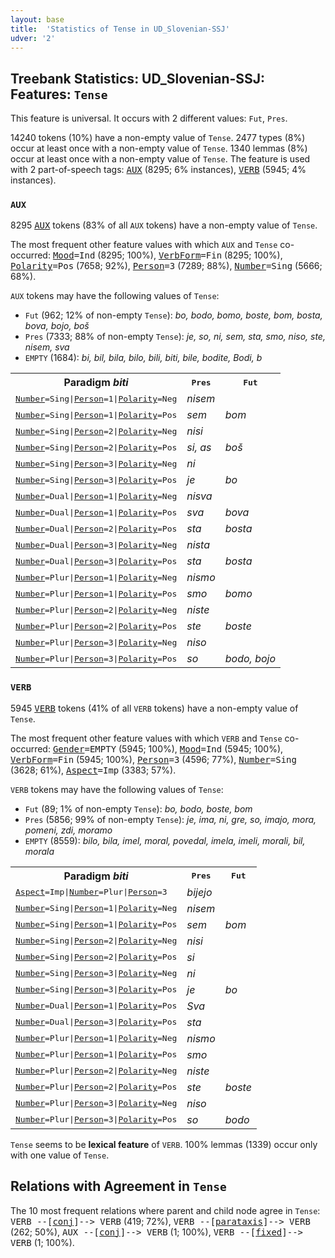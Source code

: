 ```yaml
---
layout: base
title:  'Statistics of Tense in UD_Slovenian-SSJ'
udver: '2'
---
```


## Treebank Statistics: UD_Slovenian-SSJ: Features: `Tense`

This feature is universal.
It occurs with 2 different values: `Fut`, `Pres`.

14240 tokens (10%) have a non-empty value of `Tense`.
2477 types (8%) occur at least once with a non-empty value of `Tense`.
1340 lemmas (8%) occur at least once with a non-empty value of `Tense`.
The feature is used with 2 part-of-speech tags: <tt><a href="sl_ssj-pos-AUX.html">AUX</a></tt> (8295; 6% instances), <tt><a href="sl_ssj-pos-VERB.html">VERB</a></tt> (5945; 4% instances).

### `AUX`

8295 <tt><a href="sl_ssj-pos-AUX.html">AUX</a></tt> tokens (83% of all `AUX` tokens) have a non-empty value of `Tense`.

The most frequent other feature values with which `AUX` and `Tense` co-occurred: <tt><a href="sl_ssj-feat-Mood.html">Mood</a></tt><tt>=Ind</tt> (8295; 100%), <tt><a href="sl_ssj-feat-VerbForm.html">VerbForm</a></tt><tt>=Fin</tt> (8295; 100%), <tt><a href="sl_ssj-feat-Polarity.html">Polarity</a></tt><tt>=Pos</tt> (7658; 92%), <tt><a href="sl_ssj-feat-Person.html">Person</a></tt><tt>=3</tt> (7289; 88%), <tt><a href="sl_ssj-feat-Number.html">Number</a></tt><tt>=Sing</tt> (5666; 68%).

`AUX` tokens may have the following values of `Tense`:

* `Fut` (962; 12% of non-empty `Tense`): <em>bo, bodo, bomo, boste, bom, bosta, bova, bojo, boš</em>
* `Pres` (7333; 88% of non-empty `Tense`): <em>je, so, ni, sem, sta, smo, niso, ste, nisem, sva</em>
* `EMPTY` (1684): <em>bi, bil, bila, bilo, bili, biti, bile, bodite, Bodi, b</em>

<table>
  <tr><th>Paradigm <i>biti</i></th><th><tt>Pres</tt></th><th><tt>Fut</tt></th></tr>
  <tr><td><tt><tt><a href="sl_ssj-feat-Number.html">Number</a></tt><tt>=Sing</tt>|<tt><a href="sl_ssj-feat-Person.html">Person</a></tt><tt>=1</tt>|<tt><a href="sl_ssj-feat-Polarity.html">Polarity</a></tt><tt>=Neg</tt></tt></td><td><em>nisem</em></td><td></td></tr>
  <tr><td><tt><tt><a href="sl_ssj-feat-Number.html">Number</a></tt><tt>=Sing</tt>|<tt><a href="sl_ssj-feat-Person.html">Person</a></tt><tt>=1</tt>|<tt><a href="sl_ssj-feat-Polarity.html">Polarity</a></tt><tt>=Pos</tt></tt></td><td><em>sem</em></td><td><em>bom</em></td></tr>
  <tr><td><tt><tt><a href="sl_ssj-feat-Number.html">Number</a></tt><tt>=Sing</tt>|<tt><a href="sl_ssj-feat-Person.html">Person</a></tt><tt>=2</tt>|<tt><a href="sl_ssj-feat-Polarity.html">Polarity</a></tt><tt>=Neg</tt></tt></td><td><em>nisi</em></td><td></td></tr>
  <tr><td><tt><tt><a href="sl_ssj-feat-Number.html">Number</a></tt><tt>=Sing</tt>|<tt><a href="sl_ssj-feat-Person.html">Person</a></tt><tt>=2</tt>|<tt><a href="sl_ssj-feat-Polarity.html">Polarity</a></tt><tt>=Pos</tt></tt></td><td><em>si, as</em></td><td><em>boš</em></td></tr>
  <tr><td><tt><tt><a href="sl_ssj-feat-Number.html">Number</a></tt><tt>=Sing</tt>|<tt><a href="sl_ssj-feat-Person.html">Person</a></tt><tt>=3</tt>|<tt><a href="sl_ssj-feat-Polarity.html">Polarity</a></tt><tt>=Neg</tt></tt></td><td><em>ni</em></td><td></td></tr>
  <tr><td><tt><tt><a href="sl_ssj-feat-Number.html">Number</a></tt><tt>=Sing</tt>|<tt><a href="sl_ssj-feat-Person.html">Person</a></tt><tt>=3</tt>|<tt><a href="sl_ssj-feat-Polarity.html">Polarity</a></tt><tt>=Pos</tt></tt></td><td><em>je</em></td><td><em>bo</em></td></tr>
  <tr><td><tt><tt><a href="sl_ssj-feat-Number.html">Number</a></tt><tt>=Dual</tt>|<tt><a href="sl_ssj-feat-Person.html">Person</a></tt><tt>=1</tt>|<tt><a href="sl_ssj-feat-Polarity.html">Polarity</a></tt><tt>=Neg</tt></tt></td><td><em>nisva</em></td><td></td></tr>
  <tr><td><tt><tt><a href="sl_ssj-feat-Number.html">Number</a></tt><tt>=Dual</tt>|<tt><a href="sl_ssj-feat-Person.html">Person</a></tt><tt>=1</tt>|<tt><a href="sl_ssj-feat-Polarity.html">Polarity</a></tt><tt>=Pos</tt></tt></td><td><em>sva</em></td><td><em>bova</em></td></tr>
  <tr><td><tt><tt><a href="sl_ssj-feat-Number.html">Number</a></tt><tt>=Dual</tt>|<tt><a href="sl_ssj-feat-Person.html">Person</a></tt><tt>=2</tt>|<tt><a href="sl_ssj-feat-Polarity.html">Polarity</a></tt><tt>=Pos</tt></tt></td><td><em>sta</em></td><td><em>bosta</em></td></tr>
  <tr><td><tt><tt><a href="sl_ssj-feat-Number.html">Number</a></tt><tt>=Dual</tt>|<tt><a href="sl_ssj-feat-Person.html">Person</a></tt><tt>=3</tt>|<tt><a href="sl_ssj-feat-Polarity.html">Polarity</a></tt><tt>=Neg</tt></tt></td><td><em>nista</em></td><td></td></tr>
  <tr><td><tt><tt><a href="sl_ssj-feat-Number.html">Number</a></tt><tt>=Dual</tt>|<tt><a href="sl_ssj-feat-Person.html">Person</a></tt><tt>=3</tt>|<tt><a href="sl_ssj-feat-Polarity.html">Polarity</a></tt><tt>=Pos</tt></tt></td><td><em>sta</em></td><td><em>bosta</em></td></tr>
  <tr><td><tt><tt><a href="sl_ssj-feat-Number.html">Number</a></tt><tt>=Plur</tt>|<tt><a href="sl_ssj-feat-Person.html">Person</a></tt><tt>=1</tt>|<tt><a href="sl_ssj-feat-Polarity.html">Polarity</a></tt><tt>=Neg</tt></tt></td><td><em>nismo</em></td><td></td></tr>
  <tr><td><tt><tt><a href="sl_ssj-feat-Number.html">Number</a></tt><tt>=Plur</tt>|<tt><a href="sl_ssj-feat-Person.html">Person</a></tt><tt>=1</tt>|<tt><a href="sl_ssj-feat-Polarity.html">Polarity</a></tt><tt>=Pos</tt></tt></td><td><em>smo</em></td><td><em>bomo</em></td></tr>
  <tr><td><tt><tt><a href="sl_ssj-feat-Number.html">Number</a></tt><tt>=Plur</tt>|<tt><a href="sl_ssj-feat-Person.html">Person</a></tt><tt>=2</tt>|<tt><a href="sl_ssj-feat-Polarity.html">Polarity</a></tt><tt>=Neg</tt></tt></td><td><em>niste</em></td><td></td></tr>
  <tr><td><tt><tt><a href="sl_ssj-feat-Number.html">Number</a></tt><tt>=Plur</tt>|<tt><a href="sl_ssj-feat-Person.html">Person</a></tt><tt>=2</tt>|<tt><a href="sl_ssj-feat-Polarity.html">Polarity</a></tt><tt>=Pos</tt></tt></td><td><em>ste</em></td><td><em>boste</em></td></tr>
  <tr><td><tt><tt><a href="sl_ssj-feat-Number.html">Number</a></tt><tt>=Plur</tt>|<tt><a href="sl_ssj-feat-Person.html">Person</a></tt><tt>=3</tt>|<tt><a href="sl_ssj-feat-Polarity.html">Polarity</a></tt><tt>=Neg</tt></tt></td><td><em>niso</em></td><td></td></tr>
  <tr><td><tt><tt><a href="sl_ssj-feat-Number.html">Number</a></tt><tt>=Plur</tt>|<tt><a href="sl_ssj-feat-Person.html">Person</a></tt><tt>=3</tt>|<tt><a href="sl_ssj-feat-Polarity.html">Polarity</a></tt><tt>=Pos</tt></tt></td><td><em>so</em></td><td><em>bodo, bojo</em></td></tr>
</table>

### `VERB`

5945 <tt><a href="sl_ssj-pos-VERB.html">VERB</a></tt> tokens (41% of all `VERB` tokens) have a non-empty value of `Tense`.

The most frequent other feature values with which `VERB` and `Tense` co-occurred: <tt><a href="sl_ssj-feat-Gender.html">Gender</a></tt><tt>=EMPTY</tt> (5945; 100%), <tt><a href="sl_ssj-feat-Mood.html">Mood</a></tt><tt>=Ind</tt> (5945; 100%), <tt><a href="sl_ssj-feat-VerbForm.html">VerbForm</a></tt><tt>=Fin</tt> (5945; 100%), <tt><a href="sl_ssj-feat-Person.html">Person</a></tt><tt>=3</tt> (4596; 77%), <tt><a href="sl_ssj-feat-Number.html">Number</a></tt><tt>=Sing</tt> (3628; 61%), <tt><a href="sl_ssj-feat-Aspect.html">Aspect</a></tt><tt>=Imp</tt> (3383; 57%).

`VERB` tokens may have the following values of `Tense`:

* `Fut` (89; 1% of non-empty `Tense`): <em>bo, bodo, boste, bom</em>
* `Pres` (5856; 99% of non-empty `Tense`): <em>je, ima, ni, gre, so, imajo, mora, pomeni, zdi, moramo</em>
* `EMPTY` (8559): <em>bilo, bila, imel, moral, povedal, imela, imeli, morali, bil, morala</em>

<table>
  <tr><th>Paradigm <i>biti</i></th><th><tt>Pres</tt></th><th><tt>Fut</tt></th></tr>
  <tr><td><tt><tt><a href="sl_ssj-feat-Aspect.html">Aspect</a></tt><tt>=Imp</tt>|<tt><a href="sl_ssj-feat-Number.html">Number</a></tt><tt>=Plur</tt>|<tt><a href="sl_ssj-feat-Person.html">Person</a></tt><tt>=3</tt></tt></td><td><em>bijejo</em></td><td></td></tr>
  <tr><td><tt><tt><a href="sl_ssj-feat-Number.html">Number</a></tt><tt>=Sing</tt>|<tt><a href="sl_ssj-feat-Person.html">Person</a></tt><tt>=1</tt>|<tt><a href="sl_ssj-feat-Polarity.html">Polarity</a></tt><tt>=Neg</tt></tt></td><td><em>nisem</em></td><td></td></tr>
  <tr><td><tt><tt><a href="sl_ssj-feat-Number.html">Number</a></tt><tt>=Sing</tt>|<tt><a href="sl_ssj-feat-Person.html">Person</a></tt><tt>=1</tt>|<tt><a href="sl_ssj-feat-Polarity.html">Polarity</a></tt><tt>=Pos</tt></tt></td><td><em>sem</em></td><td><em>bom</em></td></tr>
  <tr><td><tt><tt><a href="sl_ssj-feat-Number.html">Number</a></tt><tt>=Sing</tt>|<tt><a href="sl_ssj-feat-Person.html">Person</a></tt><tt>=2</tt>|<tt><a href="sl_ssj-feat-Polarity.html">Polarity</a></tt><tt>=Neg</tt></tt></td><td><em>nisi</em></td><td></td></tr>
  <tr><td><tt><tt><a href="sl_ssj-feat-Number.html">Number</a></tt><tt>=Sing</tt>|<tt><a href="sl_ssj-feat-Person.html">Person</a></tt><tt>=2</tt>|<tt><a href="sl_ssj-feat-Polarity.html">Polarity</a></tt><tt>=Pos</tt></tt></td><td><em>si</em></td><td></td></tr>
  <tr><td><tt><tt><a href="sl_ssj-feat-Number.html">Number</a></tt><tt>=Sing</tt>|<tt><a href="sl_ssj-feat-Person.html">Person</a></tt><tt>=3</tt>|<tt><a href="sl_ssj-feat-Polarity.html">Polarity</a></tt><tt>=Neg</tt></tt></td><td><em>ni</em></td><td></td></tr>
  <tr><td><tt><tt><a href="sl_ssj-feat-Number.html">Number</a></tt><tt>=Sing</tt>|<tt><a href="sl_ssj-feat-Person.html">Person</a></tt><tt>=3</tt>|<tt><a href="sl_ssj-feat-Polarity.html">Polarity</a></tt><tt>=Pos</tt></tt></td><td><em>je</em></td><td><em>bo</em></td></tr>
  <tr><td><tt><tt><a href="sl_ssj-feat-Number.html">Number</a></tt><tt>=Dual</tt>|<tt><a href="sl_ssj-feat-Person.html">Person</a></tt><tt>=1</tt>|<tt><a href="sl_ssj-feat-Polarity.html">Polarity</a></tt><tt>=Pos</tt></tt></td><td><em>Sva</em></td><td></td></tr>
  <tr><td><tt><tt><a href="sl_ssj-feat-Number.html">Number</a></tt><tt>=Dual</tt>|<tt><a href="sl_ssj-feat-Person.html">Person</a></tt><tt>=3</tt>|<tt><a href="sl_ssj-feat-Polarity.html">Polarity</a></tt><tt>=Pos</tt></tt></td><td><em>sta</em></td><td></td></tr>
  <tr><td><tt><tt><a href="sl_ssj-feat-Number.html">Number</a></tt><tt>=Plur</tt>|<tt><a href="sl_ssj-feat-Person.html">Person</a></tt><tt>=1</tt>|<tt><a href="sl_ssj-feat-Polarity.html">Polarity</a></tt><tt>=Neg</tt></tt></td><td><em>nismo</em></td><td></td></tr>
  <tr><td><tt><tt><a href="sl_ssj-feat-Number.html">Number</a></tt><tt>=Plur</tt>|<tt><a href="sl_ssj-feat-Person.html">Person</a></tt><tt>=1</tt>|<tt><a href="sl_ssj-feat-Polarity.html">Polarity</a></tt><tt>=Pos</tt></tt></td><td><em>smo</em></td><td></td></tr>
  <tr><td><tt><tt><a href="sl_ssj-feat-Number.html">Number</a></tt><tt>=Plur</tt>|<tt><a href="sl_ssj-feat-Person.html">Person</a></tt><tt>=2</tt>|<tt><a href="sl_ssj-feat-Polarity.html">Polarity</a></tt><tt>=Neg</tt></tt></td><td><em>niste</em></td><td></td></tr>
  <tr><td><tt><tt><a href="sl_ssj-feat-Number.html">Number</a></tt><tt>=Plur</tt>|<tt><a href="sl_ssj-feat-Person.html">Person</a></tt><tt>=2</tt>|<tt><a href="sl_ssj-feat-Polarity.html">Polarity</a></tt><tt>=Pos</tt></tt></td><td><em>ste</em></td><td><em>boste</em></td></tr>
  <tr><td><tt><tt><a href="sl_ssj-feat-Number.html">Number</a></tt><tt>=Plur</tt>|<tt><a href="sl_ssj-feat-Person.html">Person</a></tt><tt>=3</tt>|<tt><a href="sl_ssj-feat-Polarity.html">Polarity</a></tt><tt>=Neg</tt></tt></td><td><em>niso</em></td><td></td></tr>
  <tr><td><tt><tt><a href="sl_ssj-feat-Number.html">Number</a></tt><tt>=Plur</tt>|<tt><a href="sl_ssj-feat-Person.html">Person</a></tt><tt>=3</tt>|<tt><a href="sl_ssj-feat-Polarity.html">Polarity</a></tt><tt>=Pos</tt></tt></td><td><em>so</em></td><td><em>bodo</em></td></tr>
</table>

`Tense` seems to be **lexical feature** of `VERB`. 100% lemmas (1339) occur only with one value of `Tense`.

## Relations with Agreement in `Tense`

The 10 most frequent relations where parent and child node agree in `Tense`:
<tt>VERB --[<tt><a href="sl_ssj-dep-conj.html">conj</a></tt>]--> VERB</tt> (419; 72%),
<tt>VERB --[<tt><a href="sl_ssj-dep-parataxis.html">parataxis</a></tt>]--> VERB</tt> (262; 50%),
<tt>AUX --[<tt><a href="sl_ssj-dep-conj.html">conj</a></tt>]--> VERB</tt> (1; 100%),
<tt>VERB --[<tt><a href="sl_ssj-dep-fixed.html">fixed</a></tt>]--> VERB</tt> (1; 100%).

